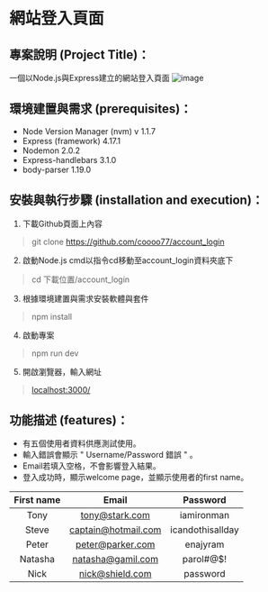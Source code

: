 # 網站登入頁面

## 專案說明 (Project Title)：
一個以Node.js與Express建立的網站登入頁面
![image](https://i.imgur.com/tn7xiLX.gif)

## 環境建置與需求 (prerequisites)：
* Node Version Manager (nvm) v 1.1.7
* Express (framework) 4.17.1
* Nodemon 2.0.2
* Express-handlebars 3.1.0
* body-parser 1.19.0

## 安裝與執行步驟 (installation and execution)：
1. 下載Github頁面上內容
> git clone https://github.com/coooo77/account_login
2. 啟動Node.js cmd以指令cd移動至account_login資料夾底下
> cd 下載位置/account_login
3. 根據環境建置與需求安裝軟體與套件
> npm install
4. 啟動專案
> npm run dev
5. 開啟瀏覽器，輸入網址
> [localhost:3000/](https://localhost:3000/)

## 功能描述 (features)：
* 有五個使用者資料供應測試使用。
* 輸入錯誤會顯示 " Username/Password 錯誤 " 。
* Email若填入空格，不會影響登入結果。
* 登入成功時，顯示welcome page，並顯示使用者的first name。

|First name |Email               |Password         |
|:---------:|:------------------:|:---------------:|
|Tony       |tony@stark.com      |iamironman       |
|Steve      |captain@hotmail.com |icandothisallday |
|Peter      |peter@parker.com    |enajyram         |
|Natasha    |natasha@gamil.com   |parol#@$!        |
|Nick       |nick@shield.com     |password         |

